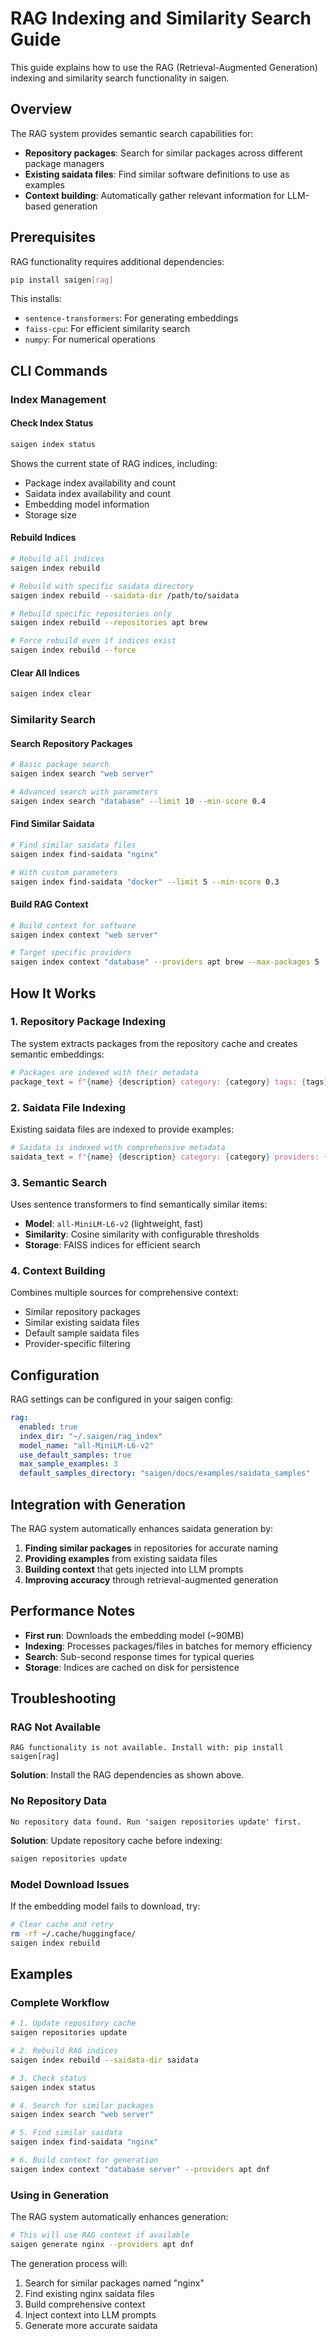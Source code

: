 # RAG Indexing and Similarity Search Guide

This guide explains how to use the RAG (Retrieval-Augmented Generation) indexing and similarity search functionality in saigen.

## Overview

The RAG system provides semantic search capabilities for:
- **Repository packages**: Search for similar packages across different package managers
- **Existing saidata files**: Find similar software definitions to use as examples
- **Context building**: Automatically gather relevant information for LLM-based generation

## Prerequisites

RAG functionality requires additional dependencies:

```bash
pip install saigen[rag]
```

This installs:
- `sentence-transformers`: For generating embeddings
- `faiss-cpu`: For efficient similarity search
- `numpy`: For numerical operations

## CLI Commands

### Index Management

#### Check Index Status
```bash
saigen index status
```

Shows the current state of RAG indices, including:
- Package index availability and count
- Saidata index availability and count
- Embedding model information
- Storage size

#### Rebuild Indices
```bash
# Rebuild all indices
saigen index rebuild

# Rebuild with specific saidata directory
saigen index rebuild --saidata-dir /path/to/saidata

# Rebuild specific repositories only
saigen index rebuild --repositories apt brew

# Force rebuild even if indices exist
saigen index rebuild --force
```

#### Clear All Indices
```bash
saigen index clear
```

### Similarity Search

#### Search Repository Packages
```bash
# Basic package search
saigen index search "web server"

# Advanced search with parameters
saigen index search "database" --limit 10 --min-score 0.4
```

#### Find Similar Saidata
```bash
# Find similar saidata files
saigen index find-saidata "nginx"

# With custom parameters
saigen index find-saidata "docker" --limit 5 --min-score 0.3
```

#### Build RAG Context
```bash
# Build context for software
saigen index context "web server"

# Target specific providers
saigen index context "database" --providers apt brew --max-packages 5
```

## How It Works

### 1. Repository Package Indexing

The system extracts packages from the repository cache and creates semantic embeddings:

```python
# Packages are indexed with their metadata
package_text = f"{name} {description} category: {category} tags: {tags} repository: {repository}"
```

### 2. Saidata File Indexing

Existing saidata files are indexed to provide examples:

```python
# Saidata is indexed with comprehensive metadata
saidata_text = f"{name} {description} category: {category} providers: {providers} packages: {package_names}"
```

### 3. Semantic Search

Uses sentence transformers to find semantically similar items:

- **Model**: `all-MiniLM-L6-v2` (lightweight, fast)
- **Similarity**: Cosine similarity with configurable thresholds
- **Storage**: FAISS indices for efficient search

### 4. Context Building

Combines multiple sources for comprehensive context:

- Similar repository packages
- Similar existing saidata files
- Default sample saidata files
- Provider-specific filtering

## Configuration

RAG settings can be configured in your saigen config:

```yaml
rag:
  enabled: true
  index_dir: "~/.saigen/rag_index"
  model_name: "all-MiniLM-L6-v2"
  use_default_samples: true
  max_sample_examples: 3
  default_samples_directory: "saigen/docs/examples/saidata_samples"
```

## Integration with Generation

The RAG system automatically enhances saidata generation by:

1. **Finding similar packages** in repositories for accurate naming
2. **Providing examples** from existing saidata files
3. **Building context** that gets injected into LLM prompts
4. **Improving accuracy** through retrieval-augmented generation

## Performance Notes

- **First run**: Downloads the embedding model (~90MB)
- **Indexing**: Processes packages/files in batches for memory efficiency
- **Search**: Sub-second response times for typical queries
- **Storage**: Indices are cached on disk for persistence

## Troubleshooting

### RAG Not Available
```
RAG functionality is not available. Install with: pip install saigen[rag]
```
**Solution**: Install the RAG dependencies as shown above.

### No Repository Data
```
No repository data found. Run 'saigen repositories update' first.
```
**Solution**: Update repository cache before indexing:
```bash
saigen repositories update
```

### Model Download Issues
If the embedding model fails to download, try:
```bash
# Clear cache and retry
rm -rf ~/.cache/huggingface/
saigen index rebuild
```

## Examples

### Complete Workflow

```bash
# 1. Update repository cache
saigen repositories update

# 2. Rebuild RAG indices
saigen index rebuild --saidata-dir saidata

# 3. Check status
saigen index status

# 4. Search for similar packages
saigen index search "web server"

# 5. Find similar saidata
saigen index find-saidata "nginx"

# 6. Build context for generation
saigen index context "database server" --providers apt dnf
```

### Using in Generation

The RAG system automatically enhances generation:

```bash
# This will use RAG context if available
saigen generate nginx --providers apt dnf
```

The generation process will:
1. Search for similar packages named "nginx"
2. Find existing nginx saidata files
3. Build comprehensive context
4. Inject context into LLM prompts
5. Generate more accurate saidata
